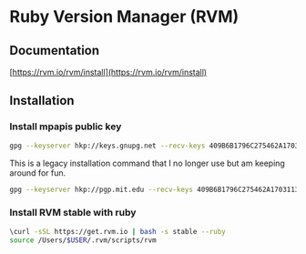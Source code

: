 # Ruby Version Manager (RVM)

## Documentation

[https://rvm.io/rvm/install](https://rvm.io/rvm/install)

## Installation

### Install mpapis public key

```bash
gpg --keyserver hkp://keys.gnupg.net --recv-keys 409B6B1796C275462A1703113804BB82D39DC0E3 7D2BAF1CF37B13E2069D6956105BD0E739499BDB
```

This is a legacy installation command that I no longer use but am keeping around for fun.

```bash
gpg --keyserver hkp://pgp.mit.edu --recv-keys 409B6B1796C275462A1703113804BB82D39DC0E3 7D2BAF1CF37B13E2069D6956105BD0E739499BDB
```

### Install RVM stable with ruby

```bash
\curl -sSL https://get.rvm.io | bash -s stable --ruby
source /Users/$USER/.rvm/scripts/rvm
```
